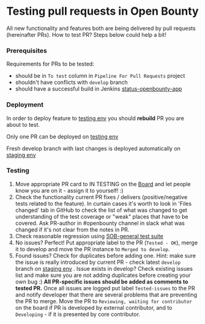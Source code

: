 # Testing pull requests in Open Bounty

All new functionality and features both are being delivered by pull requests (hereinafter PRs).
How to test PR? Steps below could help a bit!

### Prerequisites
Requirements for PRs to be tested:
* should be in `To test` column in `Pipeline For Pull Requests` project
* shouldn't have conflicts with `develop` branch
* should have a successful build in Jenkins [status-openbounty-app](https://jenkins.status.im/job/status-openbounty/job/status-openbounty-app/view/change-requests/)


### Deployment
In order to deploy feature to [testing env](https://testing.openbounty.status.im/) you should **rebuild** PR you are about to test.  

Only one PR can be deployed on [testing env](https://testing.openbounty.status.im/)

Fresh develop branch with last changes is deployed automatically on [staging env](https://openbounty.status.im:444) 

### Testing
1)  Move appropriate PR card to IN TESTING on the [Board](https://github.com/status-im/open-bounty/projects/3) and let people know you are on it - assign it to yourself! :)
2)  Сheck the functionality current PR fixes / delivers (positive/negative tests related to the feature). In curtain cases it's worth to look in 'Files changed' tab in GitHub to check the list of what was changed to get understanding of the test coverage or "weak" places that have to be covered. Ask PR-author in #openbounty channel in slack what was changed if it's not clear from the notes in PR.
3)  Check reasonable regression using [SOB-general test suite](https://ethstatus.testrail.net/index.php?/suites/view/27&group_by=cases:section_id&group_order=asc)
4)  No issues? Perfect! Put appropriate label to the PR (`Tested - OK`), merge it to develop and move the PR instance to `Merged to develop`. 
5)  Found issues? Check for duplicates before adding one. Hint: make sure the issue is really introduced by current PR - check latest `develop` branch on [staging env](https://openbounty.status.im:444) . Issue exists in develop? Check existing issues list and make sure you are not adding duplicates before creating your own bug :)  **All PR-specific issues should be added as comments to tested PR.** 
Once all issues are logged put label `Tested-issues` to the PR and notify developer that there are several problems that are preventing the PR to merge. Move the PR to `Reviewing, waiting for contributor` on the board if PR is developed by external contributor, and to `Developing` - if it is presented by core contributor.

